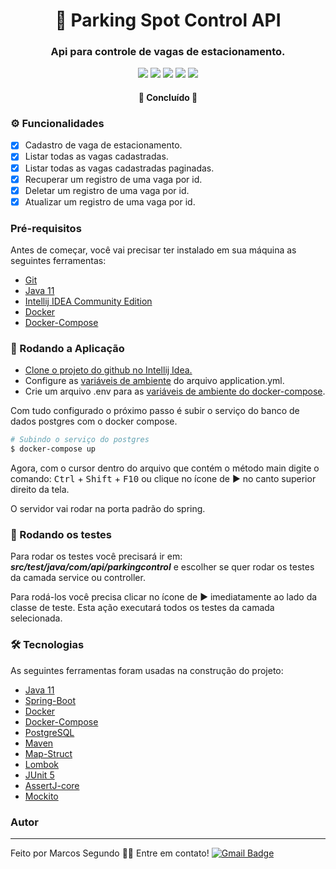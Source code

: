<h1 align="center">🚙 Parking Spot Control API</h1>
<h3 align="center">Api para controle de vagas de estacionamento.</h3>

<p align="center">

<img src="https://img.shields.io/static/v1?label=Spring&message=2.6.3&color=sucess&style=for-the-badge&logo=spring boot"/>

<img src="https://img.shields.io/static/v1?label=Maven&message=3.8.1&color=red&style=for-the-badge&logo=apache-maven&logoColor=red"/>

<img src="https://img.shields.io/static/v1?label=Docker&message=20.10.7&color=blue&style=for-the-badge&logo=docker"/>

<img src="https://img.shields.io/static/v1?label=Postgres&message=14.2&color=blue&style=for-the-badge&logo=PostgreSQL&logoColor=white"/>

<img src="https://img.shields.io/static/v1?label=License&message=MIT&color=sucess&style=for-the-badge"/>

</p>

<h4 align="center">🚧 Concluído 🚧 </h4>

### ⚙ Funcionalidades

- [x] Cadastro de vaga de estacionamento.
- [x] Listar todas as vagas cadastradas.
- [x] Listar todas as vagas cadastradas paginadas.
- [x] Recuperar um registro de uma vaga por id.
- [x] Deletar um registro de uma vaga por id.
- [x] Atualizar um registro de uma vaga por id.

### Pré-requisitos

Antes de começar, você vai precisar ter instalado em sua máquina as seguintes ferramentas:

- [Git](https://git-scm.com)
- [Java 11](https://www.oracle.com/java/technologies/downloads/#java11)
- [Intellij IDEA Community Edition](https://www.jetbrains.com/pt-br/idea/download/#section=linux)
- [Docker](https://docs.docker.com/get-docker/)
- [Docker-Compose](https://docs.docker.com/compose/install/)

### 🎲 Rodando a Aplicação

- [Clone o projeto do github no Intellij Idea.](https://blog.jetbrains.com/idea/2020/10/clone-a-project-from-github/)
- Configure as [variáveis de ambiente](https://www.jetbrains.com/help/objc/add-environment-variables-and-program-arguments.html) do arquivo application.yml.
- Crie um arquivo .env para as [variáveis de ambiente do docker-compose](https://docs.docker.com/compose/environment-variables/).

Com tudo configurado o próximo passo é subir o serviço do banco de dados postgres com o docker compose.

```bash
# Subindo o serviço do postgres
$ docker-compose up
```

Agora, com o cursor dentro do arquivo que contém o método main digite o comando: <kbd>Ctrl</kbd> + <kbd>Shift</kbd> + <kbd>F10</kbd> ou clique no ícone de &#9654; no canto superior direito da tela.

O servidor vai rodar na porta padrão do spring.

### 🧪 Rodando os testes

Para rodar os testes você precisará ir em: ***src/test/java/com/api/parkingcontrol*** e escolher se quer rodar os testes da camada service ou controller.

Para rodá-los você precisa clicar no ícone de &#9654; imediatamente ao lado da classe de teste. Esta ação executará todos os testes da camada selecionada.

### 🛠 Tecnologias

As seguintes ferramentas foram usadas na construção do projeto:

- [Java 11](https://www.oracle.com/java/technologies/)
- [Spring-Boot](https://spring.io/projects/spring-boot)
- [Docker](https://docs.docker.com/get-docker/)
- [Docker-Compose](https://docs.docker.com/compose/install/)
- [PostgreSQL](https://www.postgresql.org/download/)
- [Maven](https://maven.apache.org/)
- [Map-Struct](https://mapstruct.org/)
- [Lombok](https://projectlombok.org/)
- [JUnit 5](https://junit.org/junit5/)
- [AssertJ-core](https://assertj.github.io/doc/)
- [Mockito](https://site.mockito.org/)

### Autor

---
Feito por Marcos Segundo 👋🏽 Entre em contato!
[![Gmail Badge](https://img.shields.io/badge/-marcos.segundo.cz@gmail.com-c14438?style=flat-square&logo=Gmail&logoColor=white&link=mailto:tgmarinho@gmail.com)](mailto:tgmarinho@gmail.com)

